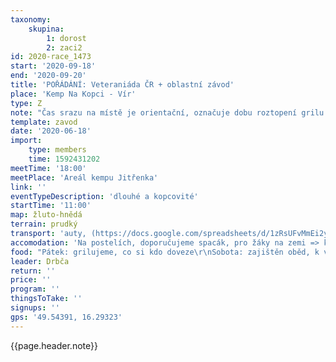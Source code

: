 ```yaml
---
taxonomy:
    skupina:
        1: dorost
        2: zaci2
id: 2020-race_1473
start: '2020-09-18'
end: '2020-09-20'
title: 'POŘÁDÁNÍ: Veteraniáda ČR + oblastní závod'
place: 'Kemp Na Kopci - Vír'
type: Z
note: "Čas srazu na místě je orientační, označuje dobu roztopení grilu. Domluvte se s vedoucím, kdy dojedete.\r\nOd rána budou na místě Jenda s Kuldou, takže můžete přijet i dřív."
template: zavod
date: '2020-06-18'
import:
    type: members
    time: 1592431202
meetTime: '18:00'
meetPlace: 'Areál kempu Jitřenka'
link: ''
eventTypeDescription: 'dlouhé a kopcovité'
startTime: '11:00'
map: žluto-hnědá
terrain: prudký
transport: 'auty, (https://docs.google.com/spreadsheets/d/1zRsUFvMmEi2ytN8U-PoidelD1EEnqKjEAQYyCGkw0kE/edit)'
accomodation: 'Na postelích, doporučujeme spacák, pro žáky na zemi => karimatku a spacák'
food: "Pátek: grilujeme, co si kdo doveze\r\nSobota: zajištěn oběd, k večeři znovu k dispozici gril\r\nNeděle: zajištěn oběd"
leader: Drbča
return: ''
price: ''
program: ''
thingsToTake: ''
signups: ''
gps: '49.54391, 16.29323'
---
```


{{page.header.note}}
